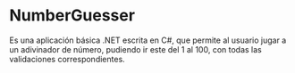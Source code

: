 # NumberGuesser
Es una aplicación básica .NET escrita en C#, que permite al usuario jugar a un adivinador de número, pudiendo ir este del 1 al 100, con todas las validaciones correspondientes. 
